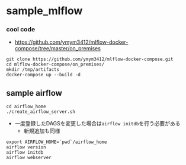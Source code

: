 # sample_mlflow

### cool code

* https://github.com/ymym3412/mlflow-docker-compose/tree/master/on_premises

```
git clone https://github.com/ymym3412/mlflow-docker-compose.git
cd mlflow-docker-compose/on_premises/
mkdir /tmp/artifacts
docker-compose up --build -d
```

## sample airflow

```
cd airflow_home
./create_airflow_server.sh
```

* 一度登録したDAGSを変更した場合は`airflow initdb`を行う必要がある
  * 新規追加も同様

```
export AIRFLOW_HOME=`pwd`/airflow_home
airflow version
airflow initdb
airflow webserver
```